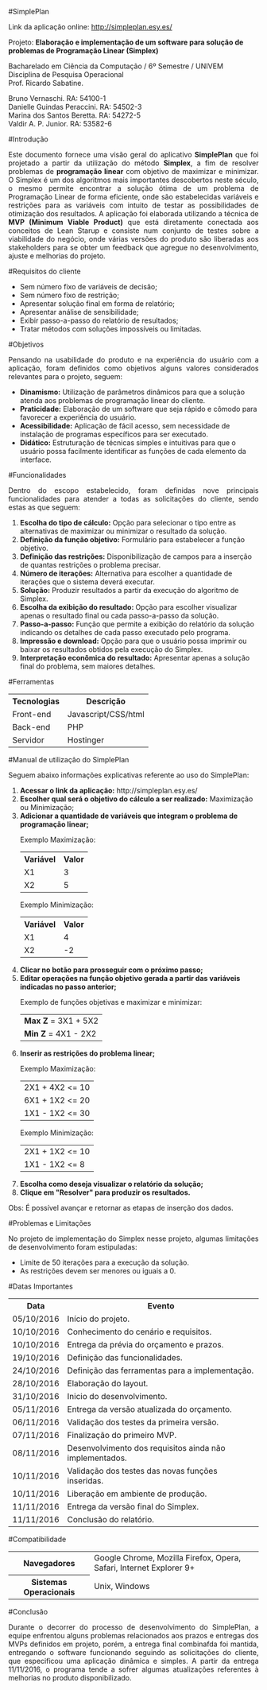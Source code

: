 #SimplePlan

Link da aplicação online: http://simpleplan.esy.es/ 

Projeto: <strong>Elaboração e implementação de um software para solução de problemas de Programação Linear (Simplex)</strong>

Bacharelado em Ciência da Computação / 6º Semestre / UNIVEM </br>
Disciplina de Pesquisa Operacional</br>
Prof. Ricardo Sabatine.

Bruno Vernaschi.                    RA: 54100-1<br/>
Danielle Guindas Peraccini.        	RA: 54502-3<br/>
Marina dos Santos Beretta.          RA: 54272-5<br/>
Valdir A. P. Junior.                RA: 53582-6<br/>

#Introdução
<p align="justify">Este documento fornece uma visão geral do aplicativo <strong>SimplePlan</strong> que foi projetado a partir da utilização do método <strong>Simplex</strong>, a fim de resolver problemas de <strong>programação linear</strong> com objetivo de maximizar e minimizar.
O Simplex é um dos algoritmos mais importantes descobertos neste século, o mesmo permite encontrar a solução ótima de um problema de Programação Linear de forma eficiente, onde são estabelecidas variáveis e restrições para as variáveis com intuito de testar as possibilidades de otimização dos resultados.
A aplicação foi elaborada utilizando a técnica de <strong>MVP  (Minimum Viable Product)</strong> que está diretamente conectada aos conceitos de Lean Starup e consiste num conjunto de testes sobre a viabilidade do negócio, onde várias versões do produto são liberadas aos stakeholders para se obter um feedback que agregue no desenvolvimento, ajuste e melhorias do projeto.</p>


#Requisitos do cliente

<ul>
<li>Sem número fixo de variáveis de decisão;</li>
<li>Sem número fixo de restrição;</li>
<li>Apresentar solução final em forma de relatório;</li>
<li>Apresentar análise de sensibilidade;</li>
<li>Exibir passo-a-passo do relatório de resultados;</li>
<li>Tratar métodos com soluções impossíveis ou limitadas.</li>
</ul>


#Objetivos
<p align="justify">Pensando na usabilidade do produto e na experiência do usuário com a aplicação, foram definidos como objetivos alguns valores considerados relevantes para o projeto, seguem:</p>
<ul>
<li><strong>Dinamismo:</strong> Utilização de parâmetros dinâmicos para que a solução atenda aos problemas de programação linear do cliente.</li>
<li><strong>Praticidade:</strong > Elaboração de um software que seja rápido e cômodo para favorecer a experiência do usuário. </li>
<li><strong>Acessibilidade:</strong> Aplicação de fácil acesso, sem necessidade de instalação de programas específicos para ser executado.</li>
<li><strong>Didático:</strong> Estruturação de técnicas simples e intuitivas para que o usuário possa facilmente identificar as funções de cada elemento da interface. </li>
</ul>

#Funcionalidades
<p align="justify">Dentro do escopo estabelecido, foram definidas nove principais funcionalidades para atender a todas as solicitações do cliente, sendo estas as que seguem:</p>
<ol>
<li><strong>Escolha do tipo de cálculo:</strong> Opção para selecionar o tipo entre as alternativas de maximizar ou minimizar o resultado da solução.</li>
<li><strong>Definição da função objetivo:</strong> Formulário para estabelecer a função objetivo.</li>
<li><strong>Definição das restrições:</strong> Disponibilização de campos para a inserção de quantas restrições o problema precisar.</li>
<li><strong>Número de iterações:</strong> Alternativa para escolher a quantidade de iterações que o sistema deverá executar.</li>
<li><strong>Solução:</strong> Produzir resultados a partir da execução do algoritmo de Simplex. </li>
<li><strong>Escolha da exibição do resultado: </strong> Opção para escolher visualizar apenas o resultado final ou cada passo-a-passo da solução.</li>
<li><strong>Passo-a-passo:</strong> Função que permite a exibição do relatório da solução indicando os detalhes de cada passo executado pelo programa.</li>
<li><strong>Impressão e download:</strong> Opção para que o usuário possa imprimir ou baixar os resultados obtidos pela execução do Simplex.</li>
<li><strong>Interpretação econômica do resultado:</strong> Apresentar apenas a solução final do problema, sem maiores detalhes.</li>
</ol>

#Ferramentas
<table>
  <tr>
    <th>Tecnologias</th>
    <th>Descrição</th>
     </tr>
  <tr>
  <td>Front-end</td>
  <td>Javascript/CSS/html</td>
  </tr>
 <tr>
  <td>Back-end</td>
  <td>PHP</td>
  </tr>
 <tr>
  <td>Servidor</td>
  <td>Hostinger</td>
  </tr>

</table>

#Manual de utilização do SimplePlan

<p>Seguem abaixo informações explicativas referente ao uso do SimplePlan:</p>

<ol>
<li><strong>Acessar o link da aplicação:</strong> http://simpleplan.esy.es/</li>
<li><strong>Escolher qual será o objetivo do cálculo a ser realizado:</strong> Maximização ou Minimização;</li>
<li><strong>Adicionar a quantidade de variáveis que integram o problema de programação linear;</strong> 
  <p>Exemplo Maximização:</p>
  <table>
  <tr>
    <th>Variável</th>
    <th>Valor</th>
     </tr>
  <tr>
  <td>X1</td>
  <td>3</td>
  </tr>
 <tr>
  <td>X2</td>
  <td>5</td>
  </tr>
</table>

<p>Exemplo Minimização:</p>
  <table>
  <tr>
    <th>Variável</th>
    <th>Valor</th>
     </tr>
  <tr>
  <td>X1</td>
  <td>4</td>
  </tr>
 <tr>
  <td>X2</td>
  <td>-2</td>
  </tr>
</table>

</li>
<li><strong>Clicar no botão para prosseguir com o próximo passo;</strong></li>
<li><strong>Editar operações na função objetivo gerada a partir das variáveis indicadas no passo anterior;</strong>
<p>Exemplo de funções objetivas e maximizar e minimizar:</p>
  <table>
  <tr>
  <td> <strong>Max Z</strong> = 3X1 + 5X2 </td>
  </tr>
 <tr>
  <td><strong>Min Z</strong> = 4X1 - 2X2</td>
  </tr>
</table>

</li>
<li><strong>Inserir as restrições do problema linear;</strong> 
  <p>Exemplo Maximização:</p>
  <table>
  <tr>
  <td>2X1 + 4X2 <= 10</td>
  </tr>
 <tr>
  <td>6X1 + 1X2 <= 20</td>
  </tr>
  <tr>
  <td>1X1 - 1X2 <= 30</td>
  </tr>
</table>
  <p>Exemplo Minimização:</p>
  <table>
  <tr>
  <td>2X1 + 1X2 <= 10</td>
  </tr>
 <tr>
  <td>1X1 - 1X2 <= 8</td>
  </tr>
</table>
</li>

<li><strong>Escolha como deseja visualizar o relatório da solução;</strong></li>

<li><strong>Clique em "Resolver" para produzir os resultados.</strong></li>
</ol>
<p>Obs: É possível avançar e retornar as etapas de inserção dos dados.</p>

#Problemas e Limitações
<p align="justify">No projeto de implementação do Simplex nesse projeto, algumas limitações de desenvolvimento foram estipuladas: </p>
<ul>
<li>Limite de 50 iterações para a execução da solução.</li>
<li>As restrições devem ser menores ou iguais a 0. </li>
</ul>

#Datas Importantes 

<table>
  <tr>
    <th>Data</th>
    <th>Evento</th>
      </tr>
  <tr>
    <td>05/10/2016</td>
    <td>Início do projeto.</td>   
  </tr>
  <tr>
    <td>10/10/2016</td>
    <td>Conhecimento do cenário e requisitos.</td>   
  </tr>
  
  <tr>
    <td>10/10/2016</td>
    <td>Entrega da prévia do orçamento e prazos.</td>   
  </tr>
  
  <tr>
    <td>19/10/2016</td>
    <td>Definição das funcionalidades.</td>   
  </tr>
  <tr>
    <td>24/10/2016</td>
    <td>Definição das ferramentas para a implementação.</td>   
  </tr>
  <tr>
    <td>28/10/2016</td>
    <td>Elaboração do layout.</td>   
  </tr>
  <tr>
    <td>31/10/2016</td>
    <td>Inicio do desenvolvimento.</td>   
  </tr>
  
  <tr>
    <td>05/11/2016</td>
    <td>Entrega da versão atualizada do orçamento.</td>   
  </tr>
  
  <tr>
    <td>06/11/2016</td>
    <td>Validação dos testes da primeira versão.</td>   
  </tr>
  <tr>
    <td>07/11/2016</td>
    <td>Finalização do primeiro MVP.</td>   
  </tr> 
  <tr>
    <td>08/11/2016</td>
    <td>Desenvolvimento  dos requisitos ainda não implementados. </td>   
  </tr> 
  <tr>
    <td>10/11/2016</td>
    <td>Validação dos testes das novas funções inseridas.</td>   
  </tr>  
  <tr>
    <td>10/11/2016</td>
    <td>Liberação em ambiente de produção.</td>   
  </tr> 
  <tr>
    <td>11/11/2016</td>
    <td>Entrega da versão final do Simplex.</td>   
  </tr>
    <tr>
    <td>11/11/2016</td>
    <td>Conclusão do relatório.</td>   
  </tr>
</table>

#Compatibilidade
<table>
  <tr>
    <th>Navegadores</th>
    <td>Google Chrome, Mozilla Firefox, Opera, Safari, Internet Explorer 9+</td>
    </tr>
  <tr>
  <th>Sistemas Operacionais</th>
  <td>Unix, Windows</td>
  </tr>
</table>

#Conclusão

<p align="justify">Durante o decorrer do processo de desenvolvimento do SimplePlan, a equipe enfrentou alguns problemas relacionados aos prazos e entregas dos MVPs definidos em projeto, porém, a entrega final combinafda foi mantida, entregando o software funcionando seguindo as solicitações do cliente, que especificou uma aplicação dinâmica e simples. A partir da entrega 11/11/2016, o programa tende a sofrer algumas atualizações referentes à melhorias no produto disponibilizado.</p>
